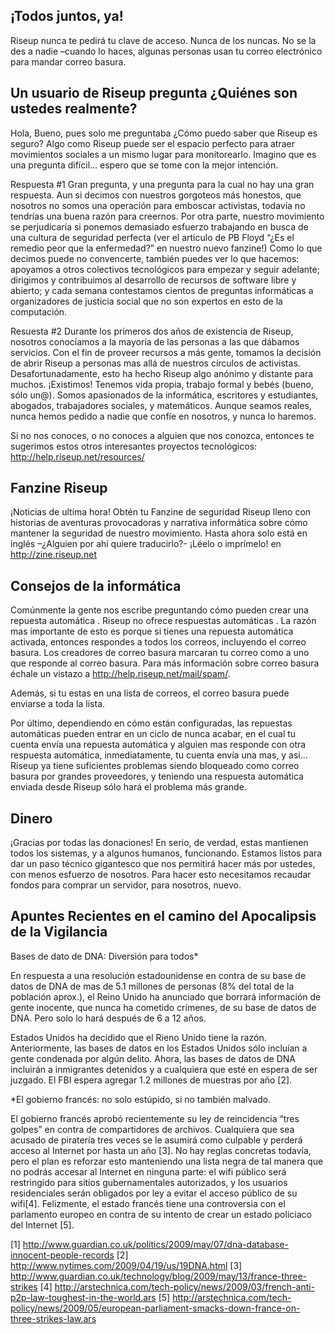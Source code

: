 ## ¡Todos juntos, ya!

Riseup nunca te pedirá tu clave de acceso. Nunca de los nuncas. No se la
des a nadie –cuando  lo haces, algunas personas usan tu correo
electrónico para mandar correo basura.


## Un usuario de Riseup pregunta ¿Quiénes son ustedes realmente?

Hola,
Bueno, pues solo me preguntaba ¿Cómo puedo saber que Riseup es seguro?
Algo como Riseup puede ser el espacio perfecto para atraer movimientos
sociales a un mismo lugar para monitorearlo. Imagino que es una pregunta
difícil… espero que se tome con la mejor intención.

Respuesta #1
Gran pregunta,  y una pregunta para la cual no hay una gran respuesta.
Aun si decimos con nuestros gorgoteos más honestos, que nosotros no
somos una operación para emboscar activistas, todavía no tendrías una
buena razón para creernos. Por otra parte, nuestro movimiento se
perjudicaría si ponemos demasiado esfuerzo trabajando en busca de una
cultura de seguridad perfecta (ver el articulo de PB Floyd  “¿Es el
remedio peor que la enfermedad?” en nuestro nuevo fanzine!) Como lo que
decimos puede no convencerte, también puedes ver lo que hacemos:
apoyamos a otros colectivos tecnológicos para empezar y seguir adelante;
 dirigimos y contribuimos al desarrollo de recursos de software libre y
abierto; y cada semana contestamos cientos de preguntas informáticas a
organizadores de justicia social que no son expertos en esto de la
computación.

Resuesta #2
Durante los primeros dos años de existencia de Riseup, nosotros
conocíamos a la mayoría de las personas a las que dábamos servicios. Con
el fin de proveer recursos a más gente, tomamos la decisión de  abrir
Riseup a personas mas allá de nuestros círculos de activistas.
Desafortunadamente, esto ha hecho Riseup algo anónimo y distante para
muchos. ¡Existimos! Tenemos vida propia, trabajo formal y bebés (bueno,
sólo un@). Somos apasionados de la informática, escritores y
estudiantes, abogados, trabajadores sociales, y matemáticos. Aunque
seamos reales, nunca hemos pedido a nadie que confíe en nosotros, y
nunca lo haremos.

Si no nos conoces, o no conoces a alguien que nos conozca, entonces te
sugerimos estos otros interesantes proyectos tecnológicos:
http://help.riseup.net/resources/


## Fanzine Riseup

¡Noticias de ultima hora! Obtén tu Fanzine de seguridad Riseup lleno con
 historias de aventuras provocadoras y narrativa informática sobre cómo
mantener la seguridad de nuestro movimiento. Hasta ahora solo está en
inglés –¿Alguien por ahí quiere traducirlo?-  ¡Léelo o imprímelo! en
http://zine.riseup.net


## Consejos de la informática

Comúnmente la gente nos escribe preguntando cómo pueden crear una
repuesta automática <fuera de la oficina>. Riseup no ofrece respuestas
automáticas <fuera de la oficina>. La razón mas importante de esto es
porque si tienes una repuesta automática activada, entonces respondes a
todos los correos, incluyendo el correo basura. Los creadores de correo
basura marcaran tu correo como a uno que responde al correo basura. Para
más información sobre correo basura échale un vistazo a
http://help.riseup.net/mail/spam/.

Además, si tu estas en una lista de correos, el correo basura puede
enviarse a toda la lista.

Por último, dependiendo en cómo están configuradas, las repuestas
automáticas pueden entrar en un ciclo de nunca acabar, en el cual tu
cuenta envía una repuesta automática y alguien mas responde con otra
respuesta automática, inmediatamente, tu cuenta envía una mas, y asi…
Riseup ya tiene suficientes problemas siendo bloqueado como correo
basura por grandes proveedores, y teniendo una respuesta automática
enviada desde Riseup sólo hará el problema más grande.


## Dinero

¡Gracias por todas las donaciones! En serio, de verdad, estas mantienen
todos los sistemas, y a algunos humanos, funcionando. Estamos listos
para dar un paso técnico gigantesco que nos  permitirá hacer más por
ustedes, con menos esfuerzo de nosotros. Para hacer esto necesitamos
recaudar fondos para comprar un servidor, para nosotros, nuevo.


## Apuntes Recientes  en el camino del Apocalipsis de la Vigilancia

Bases de dato de DNA: Diversión para todos*

En respuesta a una resolución estadounidense en contra de su base de
datos de DNA de mas de 5.1 millones de personas (8% del total de la
población aprox.), el Reino Unido ha anunciado que borrará información
de gente inocente, que nunca ha cometido crímenes, de su base de datos
de DNA. Pero solo lo hará después de 6 a 12 años.

Estados Unidos ha decidido que el Rieno Unido tiene la razón.
Anteriormente, las bases de datos en los Estados Unidos sólo incluían a
gente condenada por algún delito. Ahora, las bases de datos de DNA
incluirán a inmigrantes detenidos y a cualquiera que esté en espera de
ser juzgado. El FBI espera agregar 1.2 millones de muestras por año [2].

*El gobierno francés: no solo estúpido, si no también malvado.

El gobierno francés aprobó recientemente su ley de reincidencia “tres
golpes” en contra de compartidores de archivos. Cualquiera que sea
acusado de piratería tres veces se le asumirá como culpable y perderá
acceso al Internet por hasta un año [3]. No hay reglas concretas
todavía, pero el plan es reforzar esto manteniendo una lista negra de
tal manera que no podrás accesar al Internet en ninguna parte: el wifi
público será restringido para sitios gubernamentales autorizados, y los
usuarios residenciales serán obligados por ley a evitar el acceso
público de su wifi[4]. Felizmente, el estado francés tiene una
controversia con el parlamento europeo en contra de su intento de crear
un estado policiaco del Internet [5].

[1]
http://www.guardian.co.uk/politics/2009/may/07/dna-database-innocent-people-records
[2] http://www.nytimes.com/2009/04/19/us/19DNA.html
[3]
http://www.guardian.co.uk/technology/blog/2009/may/13/france-three-strikes
[4]
http://arstechnica.com/tech-policy/news/2009/03/french-anti-p2p-law-toughest-in-the-world.ars
[5]
http://arstechnica.com/tech-policy/news/2009/05/european-parliament-smacks-down-france-on-three-strikes-law.ars
